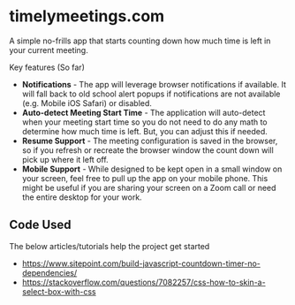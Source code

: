 # timelymeetings.com

A simple no-frills app that starts counting down how much time is left in your current meeting. 

Key features (So far)

* **Notifications** - The app will leverage browser notifications if available. It will fall back to old school alert popups if notifications are not available (e.g. Mobile iOS Safari) or disabled.
* **Auto-detect Meeting Start Time** - The application will auto-detect when your meeting start time so you do not need to do any math to determine how much time is left. But, you can adjust this if needed.
* **Resume Support** - The meeting configuration is saved in the browser, so if you refresh or recreate the browser window the count down will pick up where it left off.
* **Mobile Support** - While designed to be kept open in a small window on your screen, feel free to pull up the app on your mobile phone. This might be useful if you are sharing your screen on a Zoom call or need the entire desktop for your work.

## Code Used

The below articles/tutorials help the project get started

- https://www.sitepoint.com/build-javascript-countdown-timer-no-dependencies/
- https://stackoverflow.com/questions/7082257/css-how-to-skin-a-select-box-with-css
